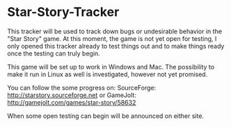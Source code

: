 # Star-Story-Tracker

This tracker will be used to track down bugs or undesirable behavior in the "Star Story" game. 
At this moment, the game is not yet open for testing, I only opened this tracker already to test things out and to make things ready 
once the testing can truly begin.

This game will be set up to work in Windows and Mac.
The possibility to make it run in Linux as well is investigated, however not yet promised.

You can follow the some progress on:
SourceForge: http://starstory.sourceforge.net
or GameJolt: http://gamejolt.com/games/star-story/58632

When some open testing can begin will be announced on either site.
